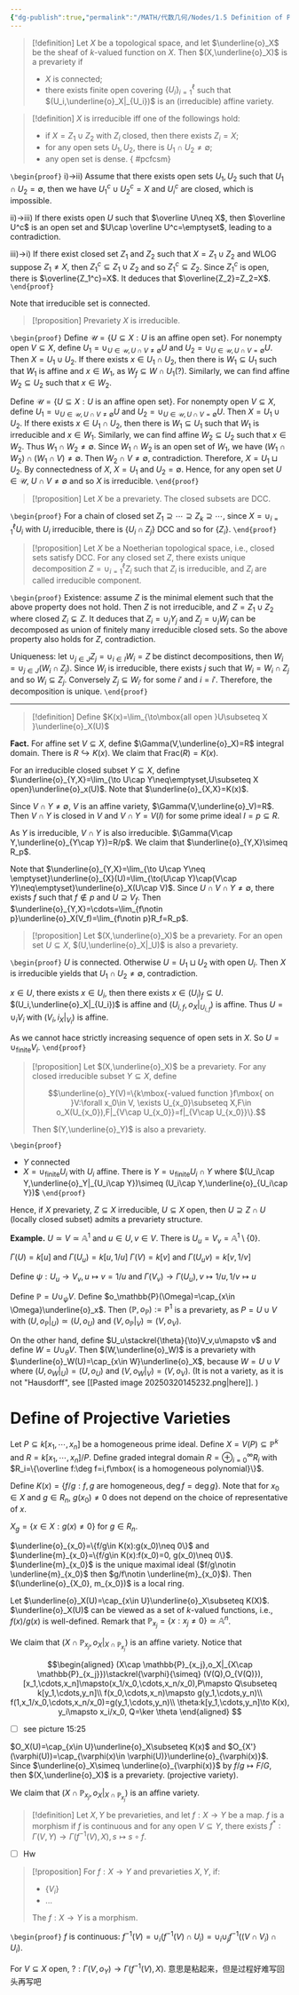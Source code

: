```yaml
---
{"dg-publish":true,"permalink":"/MATH/代数几何/Nodes/1.5 Definition of Prevarieties and Morphisms/","dgPassFrontmatter":true}
---
```



> [!definition]
> Let $X$ be a topological space, and let $\underline{o}_X$ be the sheaf of $k$-valued function on $X$. Then $(X,\underline{o}_X)$ is a prevariety if
> - $X$ is connected;
> - there exists finite open covering $\{U_i\}_{i=1}^\ell$ such that $(U_i,\underline{o}_X|_{U_i})$ is an (irreducible) affine variety. 

> [!definition]
> $X$ is irreducible iff one of the followings hold:
> - if $X=Z_1\cup Z_2$ with $Z_i$ closed, then there exists $Z_i=X$;
> - for any open sets $U_1,U_2$, there is $U_1\cap U_2\neq \emptyset$;
> - any open set is dense.
{ #pcfcsm}


`\begin{proof}`
i)->ii) Assume that there exists open sets $U_1,U_2$ such that $U_1\cap U_2=\emptyset$, then we have $U_1^c\cup U_2^c=X$ and $U_i^c$ are closed, which is impossible. 

ii)->iii) If there exists open $U$ such that $\overline U\neq X$, then $\overline U^c$ is an open set and $U\cap \overline U^c=\emptyset$, leading to a contradiction.

iii)->i) If there exist closed set $Z_1$ and $Z_2$ such that $X=Z_1\cup Z_2$ and WLOG suppose $Z_1\neq X$, then $Z_1^c\subseteq Z_1\cup Z_2$ and so $Z_1^c\subseteq Z_2$. Since $Z_1^c$ is open, there is $\overline{Z_1^c}=X$. It deduces that $\overline{Z_2}=Z_2=X$. 
`\end{proof}`

Note that irreducible set is connected. 

> [!proposition]
> Prevariety $X$ is irreducible.

`\begin{proof}`
Define $\mathcal U=\{U\subseteq X:U\mbox{ is an affine open set}\}$. For nonempty open $V\subseteq X$, define $U_1=\cup_{U\in\mathcal U,U\cap V\neq \emptyset} U$ and $U_2=\cup_{U\in\mathcal U,U\cap V=\emptyset}U$. Then $X=U_1\cup U_2$. If there exists $x\in U_1\cap U_2$, then there is $W_1\subseteq U_1$ such that $W_1$ is affine and $x\in W_1$, as $W_f\subseteq W\cap U_1$(?). Similarly, we can find affine $W_2\subseteq U_2$ such that $x\in W_2$. 

Define $\mathcal U=\{U\subseteq X:U\mbox{ is an affine open set}\}$. For nonempty open $V\subseteq X$, define $U_1=\cup_{U\in\mathcal U,U\cap V\neq \emptyset} U$ and $U_2=\cup_{U\in\mathcal U,U\cap V=\emptyset}U$. Then $X=U_1\cup U_2$. If there exists $x\in U_1\cap U_2$, then there is $W_1\subseteq U_1$ such that $W_1$ is irreducible and $x\in W_1$. Similarly, we can find affine $W_2\subseteq U_2$ such that $x\in W_2$. Thus $W_1\cap W_2\neq \emptyset$. Since $W_1\cap W_2$ is an open set of $W_1$, we have $(W_1\cap W_2)\cap (W_1\cap V)\neq \emptyset$. Then $W_2\cap V\neq\emptyset$, contradiction. Therefore, $X=U_1\sqcup U_2$. By connectedness of $X$, $X=U_1$ and $U_2=\emptyset$. Hence, for any open set $U\in\mathcal U$, $U\cap V\neq \emptyset$ and so $X$ is irreducible.
`\end{proof}`


> [!proposition]
> Let $X$ be a prevariety. The closed subsets are DCC.

`\begin{proof}`
For a chain of closed set $Z_1\supseteq\cdots\supseteq Z_k\supseteq\cdots$, since $X=\cup_{i=1}^\ell U_i$ with $U_i$ irreducible, there is $\{U_i\cap Z_j\}$ DCC and so for $\{Z_i\}$.
`\end{proof}`


> [!proposition]
> Let $X$ be a Noetherian topological space, i.e., closed sets satisfy DCC. For any closed set $Z$, there exists unique decomposition $Z=\cup_{i=1}^\ell Z_i$ such that $Z_i$ is irreducible, and $Z_i$ are called irreducible component. 

`\begin{proof}`
Existence: assume $Z$ is the minimal element such that the above property does not hold. Then $Z$ is not irreducible, and $Z=Z_1\cup Z_2$ where closed $Z_i\subsetneq Z$. It deduces that $Z_i=\cup_j Y_j$ and $Z_j=\cup_jW_j$ can be decomposed as union of finitely many irreducible closed sets. So the above property also holds for $Z$, contradiction. 

Uniqueness: let $\cup_{j\in J}Z_j=\cup_{i\in I}W_i=Z$ be distinct decompositions, then $W_i=\cup_{j\in J}(W_i\cap Z_j)$. Since $W_i$ is irreducible, there exists $j$ such that $W_i=W_i\cap Z_j$ and so $W_i\subseteq Z_j$. Conversely $Z_j\subseteq W_{i'}$ for some $i'$ and $i=i'$. Therefore, the decomposition is unique.
`\end{proof}`

******


> [!definition]
> Define $K(x)=\lim_{\to\mbox{all open }U\subseteq X }\underline{o}_X(U)$

**Fact.** For affine set $V\subseteq X$, define $\Gamma(V,\underline{o}_X)=R$ integral domain. There is $R\hookrightarrow K(x)$. We claim that $\mathrm{Frac}(R)=K(x)$. 





For an irreducible closed subset $Y\subseteq X$, define $\underline{o}_{Y,X}=\lim_{\to U\cap Y\neq\emptyset,U\subseteq X open}\underline{o}_x(U)$. Note that $\underline{o}_{X,X}=K(x)$. 

Since $V\cap Y\neq\emptyset$, $V$ is an affine variety, $\Gamma(V,\underline{o}_V)=R$. Then $V\cap Y$ is closed in $V$ and $V\cap Y=V(I)$ for some prime ideal $I=p\subseteq R$. 

As $Y$ is irreducible, $V\cap Y$ is also irreducible. $\Gamma(V\cap Y,\underline{o}_{Y\cap Y})=R/p$. We claim that $\underline{o}_{Y,X}\simeq R_p$. 

Note that $\underline{o}_{Y,X}=\lim_{\to U\cap Y\neq \emptyset}\underline{o}_{X}(U)=\lim_{\to(U\cap Y)\cap(V\cap Y)\neq\emptyset}\underline{o}_X(U\cap V)$. Since $U\cap V\cap Y\neq \emptyset$, there exists $f$ such that $f\notin p$ and $U\supseteq V_f$. Then $\underline{o}_{Y,X}=\cdots=\lim_{f\notin p}\underline{o}_X(V_f)=\lim_{f\notin p}R_f=R_p$. 

> [!proposition]
> Let $(X,\underline{o}_X)$ be a prevariety. For an open set $U\subseteq X$, $(U,\underline{o}_X|_U)$ is also a prevariety.

`\begin{proof}`
$U$ is connected. Otherwise $U=U_1\sqcup U_2$ with open $U_i$. Then $X$ is irreducible yields that $U_1\cap U_2\neq \emptyset$, contradiction.

$x\in U$, there exists $x\in U_i$, then there exists $x\in (U_i)_f\subseteq U$. $(U_i,\underline{o}_X|_{U_i})$ is affine and $(U_{i,f},o_X|_{U_{i,f}})$ is affine. Thus $U=\cup_i V_i$ with $(V_i,i_X|_{V_i})$ is affine. 

As we cannot hace strictly increasing sequence of open sets in $X$. So $U=\cup_{\text{finite}}V_i$.
`\end{proof}`


> [!proposition]
> Let $(X,\underline{o}_X)$ be a prevariety. For any closed irreducible subset $Y\subseteq X$, define 
> 
> $$\underline{o}_Y(V)=\{k\mbox{-valued function }f\mbox{ on }V:\forall x_0\in V, \exists U_{x_0}\subseteq X,F\in o_X(U_{x_0}),F|_{V\cap U_{x_0}}=f|_{V\cap U_{x_0}}\}.$$
> 
> Then $(Y,\underline{o}_Y)$ is also a prevariety.

`\begin{proof}`
- $Y$ connected
- $X=\cup_{\text{finite}}U_i$ with $U_i$ affine. There is $Y=\cup_{\text {finite}}U_i\cap Y$ where $(U_i\cap Y,\underline{o}_Y|_{U_i\cap Y})\simeq (U_i\cap Y,\underline{o}_{U_i\cap Y})$
`\end{proof}`


Hence, if $X$ prevariety, $Z\subseteq X$ irreducible, $U\subseteq X$ open, then $U\supseteq Z\cap U$ (locally closed subset) admits a prevariety structure.


**Example.** $U\simeq V\simeq \mathbb{A}^1$ and $u\in U,v\in V$. There is $U_u=V_v=\mathbb{A}^1\setminus\{0\}$.

$\Gamma(U)=k[u]$ and $\Gamma(U_u)=k[u,1/u]$
$\Gamma(V)=k[v]$ and $\Gamma(U_uv)=k[v,1/v]$

Define $\psi:U_u\to V_v,u\mapsto v=1/u$ and $\Gamma(V_v)\to \Gamma(U_u),v\mapsto 1/u,1/v\mapsto u$

Define $\mathbb P=U\cup_\psi V$. Define $o_\mathbb{P}(\Omega)=\cap_{x\in \Omega}\underline{o}_x$. Then $(\mathbb{P},o_\mathbb{P}):=\mathbb{P}^1$ is a prevariety, as $P=U\cup V$ with $(U,o_\mathbb{P}|_U)\simeq (U,o_U)$ and $(V,o_\mathbb{P}|_V)\simeq (V,o_V)$.

On the other hand, define $U_u\stackrel{\theta}{\to}V_v,u\mapsto v$ and define $W=U\cup_\theta V$. Then $(W,\underline{o}_W)$ is a prevariety with $\underline{o}_W(U)=\cap_{x\in W}\underline{o}_X$, because $W=U\cup V$ where $(U,o_W|_U)=(U,o_U)$ and $(V,o_W|_V)=(V,o_V)$. (It is not a variety, as it is not "Hausdorff", see [[Pasted image 20250320145232.png|here]]. )

# Define of Projective Varieties

Let $P\subseteq k[x_1,\cdots,x_n]$ be a homogeneous prime ideal. Define $X=V(P)\subseteq \mathbb{P}^k$ and $R=k[x_1,\cdots,x_n]/P$. Define graded integral domain $R=\oplus_{i=0}^\infty R_i$ with $R_i=\{\overline f:\deg f=i,f\mbox{ is a homogeneous polynomial}\}$.

Define $K(x)=\{f/g:f,g\mbox{ are homogeneous}, \deg f=\deg g\}$. Note that for $x_0\in X$ and $g\in R_n$, $g(x_0)\neq 0$ does not depend on the choice of representative of $x$.

$X_g=\{x\in X:g(x)\neq 0\}$ for $g\in R_n$.

$\underline{o}_{x_0}=\{f/g\in K(x):g(x_0)\neq 0\}$ and $\underline{m}_{x_0}=\{f/g\in K(x):f(x_0)=0, g(x_0)\neq 0\}$. $\underline{m}_{x_0}$ is the unique maximal ideal ($f/g\notin \underline{m}_{x_0}$ then $g/f\notin \underline{m}_{x_0}$). Then $(\underline{o}_{X_0}, m_{x_0})$ is a local ring.

Let $\underline{o}_X(U)=\cap_{x\in U}\underline{o}_X\subseteq K(X)$. $\underline{o}_X(U)$ can be viewed as a set of $k$-valued functions, i.e., $f(x)/g(x)$ is well-defined. Remark that $\mathbb{P}_{x_j}=\{x:x_j\neq 0\}\simeq \mathbb{A}^n$. 

We claim that $(X\cap \mathbb{P}_{x_j},o_X|_{X\cap \mathbb{P}_{x_j}})$ is an affine variety. Notice that 

$$\begin{aligned}
(X\cap \mathbb{P}_{x_j},o_X|_{X\cap \mathbb{P}_{x_j}})\stackrel{\varphi}{\simeq} (V(Q),O_{V(Q)}),[x_1,\cdots,x_n]\mapsto(x_1/x_0,\cdots,x_n/x_0),P\mapsto Q\subseteq k[y_1,\cdots,y_n]\\
f(x_0,\cdots,x_n)\mapsto g(y_1,\cdots,y_n)\\
f(1,x_1/x_0,\cdots,x_n/x_0)=g(y_1,\cdots,y_n)\\
\theta:k[y_1,\cdots,y_n]\to K(x), y_i\mapsto x_i/x_0, Q=\ker \theta
\end{aligned}
$$

- [ ] see picture 15:25

$O_X(U)=\cap_{x\in U}\underline{o}_X\subseteq K(x)$ and $O_{X'}(\varphi(U))=\cap_{\varphi(x)\in \varphi(U)}\underline{o}_{\varphi(x)}$. Since $\underline{o}_X\simeq \underline{o}_{\varphi(x)}$ by $f/g\mapsto F/G$, then $(X,\underline{o}_X)$ is a prevariety. (projective variety). 

We claim that $(X\cap \mathbb{P}_{x_j},o_X|_{X\cap \mathbb{P}_{x_j}})$ is an affine variety. 


> [!definition]
> Let $X,Y$ be prevarieties, and let $f:X\to Y$ be a map. $f$ is a morphism if $f$ is continuous and for any open $V\subseteq Y$, there exists $f^*:\Gamma(V,Y)\to\Gamma(f^{-1}(V),X),s\mapsto s\circ f$.

- [ ] Hw

> [!proposition]
> For $f:X\to Y$ and prevarieties $X,Y$, if:
> - $\{V_i\}$
> - ...
> 
> The $f:X\to Y$ is a morphism.

`\begin{proof}`
$f$ is continuous: $f^{-1}(V)=\cup_{i}(f^{-1}(V)\cap U_i)=\cup_i\cup_j f^{-1}((V\cap V_i)\cap U_i)$.

For $V\subseteq X$ open, $?:\Gamma(V,o_Y)\to \Gamma(f^{-1}(V),X)$. 意思是粘起来，但是过程好难写回头再写吧

